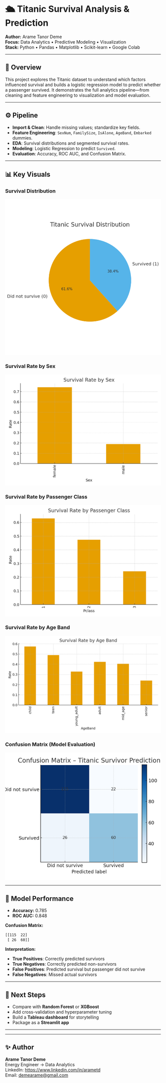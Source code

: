 # 🛳️ Titanic Survival Analysis & Prediction

**Author:** Arame Tanor Deme  
**Focus:** Data Analytics • Predictive Modeling • Visualization  
**Stack:** Python • Pandas • Matplotlib • Scikit-learn • Google Colab

---

## 🎯 Overview
This project explores the Titanic dataset to understand which factors influenced survival and builds a logistic regression model to predict whether a passenger survived. It demonstrates the full analytics pipeline—from cleaning and feature engineering to visualization and model evaluation.

---

## ⚙️ Pipeline
- **Import & Clean**: Handle missing values; standardize key fields.
- **Feature Engineering**: `SexNum`, `FamilySize`, `IsAlone`, `AgeBand`, `Embarked` dummies.
- **EDA**: Survival distributions and segmented survival rates.
- **Modeling**: Logistic Regression to predict `Survived`.
- **Evaluation**: Accuracy, ROC AUC, and Confusion Matrix.

---

## 📊 Key Visuals

### Survival Distribution
![Survival Pie](./survival_pie.png)

### Survival Rate by Sex
![Survival by Sex](./survival_by_sex.png)

### Survival Rate by Passenger Class
![Survival by Class](./survival_by_pclass.png)

### Survival Rate by Age Band
![Survival by Age Band](./survival_by_ageband.png)

### Confusion Matrix (Model Evaluation)
![Confusion Matrix](./confusion_matrix.png)

---

## 🧠 Model Performance
- **Accuracy:** 0.785  
- **ROC AUC:** 0.848

**Confusion Matrix:**
```
[[115  22]
 [ 26  60]]
```

**Interpretation:**
- **True Positives**: Correctly predicted survivors
- **True Negatives**: Correctly predicted non-survivors
- **False Positives**: Predicted survival but passenger did not survive
- **False Negatives**: Missed actual survivors

---

## 🚀 Next Steps
- Compare with **Random Forest** or **XGBoost**
- Add cross-validation and hyperparameter tuning
- Build a **Tableau dashboard** for storytelling
- Package as a **Streamlit app**

---


---

## ✨ Author
**Arame Tanor Deme**  
Energy Engineer → Data Analytics  
LinkedIn: https://www.linkedin.com/in/arametd  
Email: demearame@gmail.com

